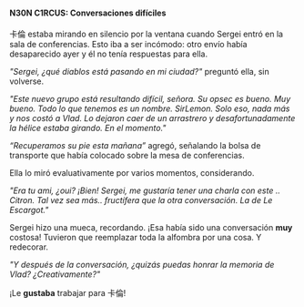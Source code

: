 #### N30N C1RCUS: Conversaciones difíciles

 卡倫 estaba mirando en silencio por la ventana cuando Sergei entró en la sala de conferencias.  Esto iba a ser incómodo: otro envío había desaparecido ayer y él no tenía respuestas para ella.

 _"Sergei, ¿qué diablos está pasando en mi ciudad?"_ preguntó ella, sin volverse.

 _"Este nuevo grupo está resultando difícil, señora. Su opsec es bueno. Muy bueno. Todo lo que tenemos es un nombre. SirLemon. Solo eso, nada más y nos costó a Vlad. Lo dejaron caer de un arrastrero y desafortunadamente la hélice estaba girando.  En el momento."_

 _“Recuperamos su pie esta mañana”_ agregó, señalando la bolsa de transporte que había colocado sobre la mesa de conferencias.

 Ella lo miró evaluativamente por varios momentos, considerando.

 _"Era tu ami, ¿oui? ¡Bien! Sergei, me gustaría tener una charla con este .. Citron. Tal vez sea más.. fructífera que la otra conversación. La de Le Escargot."_

 Sergei hizo una mueca, recordando.  ¡Esa había sido una conversación **muy** costosa!  Tuvieron que reemplazar toda la alfombra por una cosa.  Y redecorar.

 _"Y después de la conversación, ¿quizás puedas honrar la memoria de Vlad? ¿Creativamente?"_

 ¡Le **gustaba** trabajar para 卡倫!

